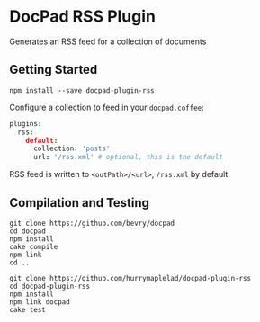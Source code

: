 # DocPad RSS Plugin
Generates an RSS feed for a collection of documents

## Getting Started

```
npm install --save docpad-plugin-rss
```

Configure a collection to feed in your `docpad.coffee`:

```coffee
plugins:
  rss:
    default:
      collection: 'posts'
      url: '/rss.xml' # optional, this is the default
```

RSS feed is written to `<outPath>/<url>`, `/rss.xml` by default.

## Compilation and Testing

```
git clone https://github.com/bevry/docpad
cd docpad
npm install
cake compile
npm link
cd ..

git clone https://github.com/hurrymaplelad/docpad-plugin-rss
cd docpad-plugin-rss
npm install
npm link docpad
cake test
```
